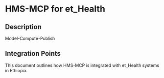 # HMS-MCP for et_Health

## Description

Model-Compute-Publish

## Integration Points

This document outlines how HMS-MCP is integrated with et_Health systems in Ethiopia.
